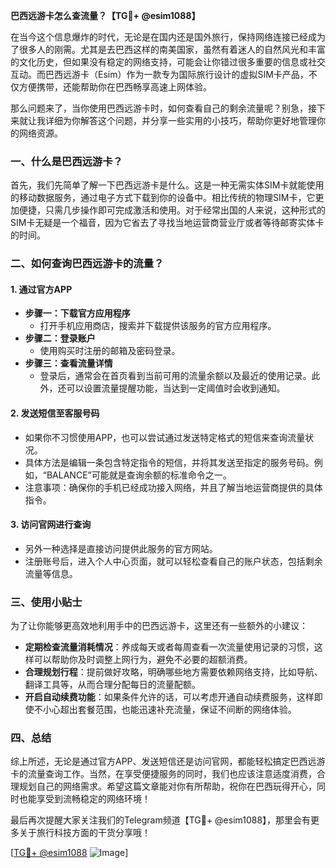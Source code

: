 **巴西远游卡怎么查流量？【TG💪+ @esim1088】**

在当今这个信息爆炸的时代，无论是在国内还是国外旅行，保持网络连接已经成为了很多人的刚需。尤其是去巴西这样的南美国家，虽然有着迷人的自然风光和丰富的文化历史，但如果没有稳定的网络支持，可能会让你错过很多重要的信息或社交互动。而巴西远游卡（Esim）作为一款专为国际旅行设计的虚拟SIM卡产品，不仅方便携带，还能帮助你在巴西畅享高速上网体验。

那么问题来了，当你使用巴西远游卡时，如何查看自己的剩余流量呢？别急，接下来就让我详细为你解答这个问题，并分享一些实用的小技巧，帮助你更好地管理你的网络资源。

### 一、什么是巴西远游卡？

首先，我们先简单了解一下巴西远游卡是什么。这是一种无需实体SIM卡就能使用的移动数据服务，通过电子方式下载到你的设备中。相比传统的物理SIM卡，它更加便捷，只需几步操作即可完成激活和使用。对于经常出国的人来说，这种形式的SIM卡无疑是一个福音，因为它省去了寻找当地运营商营业厅或者等待邮寄实体卡的时间。

### 二、如何查询巴西远游卡的流量？

#### 1. **通过官方APP**
   - **步骤一：下载官方应用程序**
     - 打开手机应用商店，搜索并下载提供该服务的官方应用程序。
   - **步骤二：登录账户**
     - 使用购买时注册的邮箱及密码登录。
   - **步骤三：查看流量详情**
     - 登录后，通常会在首页看到当前可用的流量余额以及最近的使用记录。此外，还可以设置流量提醒功能，当达到一定阈值时会收到通知。

#### 2. **发送短信至客服号码**
   - 如果你不习惯使用APP，也可以尝试通过发送特定格式的短信来查询流量状况。
   - 具体方法是编辑一条包含特定指令的短信，并将其发送至指定的服务号码。例如，“BALANCE”可能就是查询余额的标准命令之一。
   - 注意事项：确保你的手机已经成功接入网络，并且了解当地运营商提供的具体指令。

#### 3. **访问官网进行查询**
   - 另外一种选择是直接访问提供此服务的官方网站。
   - 注册账号后，进入个人中心页面，就可以轻松查看自己的账户状态，包括剩余流量等信息。

### 三、使用小贴士

为了让你能够更高效地利用手中的巴西远游卡，这里还有一些额外的小建议：

- **定期检查流量消耗情况**：养成每天或者每周查看一次流量使用记录的习惯，这样可以帮助你及时调整上网行为，避免不必要的超额消费。
- **合理规划行程**：提前做好攻略，明确哪些地方需要依赖网络支持，比如导航、翻译工具等，从而合理分配每日的流量配额。
- **开启自动续费功能**：如果条件允许的话，可以考虑开通自动续费服务，这样即使不小心超出套餐范围，也能迅速补充流量，保证不间断的网络体验。

### 四、总结

综上所述，无论是通过官方APP、发送短信还是访问官网，都能轻松搞定巴西远游卡的流量查询工作。当然，在享受便捷服务的同时，我们也应该注意适度消费，合理规划自己的网络需求。希望这篇文章能对你有所帮助，祝你在巴西玩得开心，同时也能享受到流畅稳定的网络环境！

最后再次提醒大家关注我们的Telegram频道【TG💪+ @esim1088】，那里会有更多关于旅行科技方面的干货分享哦！

[[TG💪+ @esim1088](https://t.me/s/esim1088) ![Image](https://i.postimg.cc/4NQfJmqS/Snipaste-2025-05-13-00-14-12.png)]